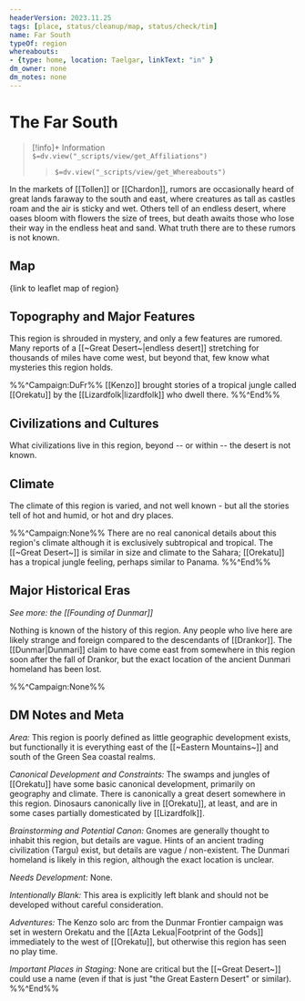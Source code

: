 ```yaml
---
headerVersion: 2023.11.25
tags: [place, status/cleanup/map, status/check/tim]
name: Far South
typeOf: region
whereabouts: 
- {type: home, location: Taelgar, linkText: "in" }
dm_owner: none
dm_notes: none
---
```

# The Far South
>[!info]+ Information  
> `$=dv.view("_scripts/view/get_Affiliations")`  
>> `$=dv.view("_scripts/view/get_Whereabouts")`

In the markets of [[Tollen]] or [[Chardon]], rumors are occasionally heard of great lands faraway to the south and east, where creatures as tall as castles roam and the air is sticky and wet. Others tell of an endless desert, where oases bloom with flowers the size of trees, but death awaits those who lose their way in the endless heat and sand. What truth there are to these rumors is not known.
## Map

{link to leaflet map of region}
## Topography and Major Features
This region is shrouded in mystery, and only a few features are rumored. Many reports of a [[~Great Desert~|endless desert]] stretching for thousands of miles have come west, but beyond that, few know what mysteries this region holds.

%%^Campaign:DuFr%%
[[Kenzo]] brought stories of a tropical jungle called [[Orekatu]] by the [[Lizardfolk|lizardfolk]] who dwell there.
%%^End%%
## Civilizations and Cultures
What civilizations live in this region, beyond -- or within -- the desert is not known.
## Climate
The climate of this region is varied, and not well known - but all the stories tell of hot and humid, or hot and dry places. 

%%^Campaign:None%%
There are no real canonical details about this region's climate although it is exclusively subtropical and tropical. The [[~Great Desert~]] is similar in size and climate to the Sahara; [[Orekatu]] has a tropical jungle feeling, perhaps similar to Panama.
%%^End%%

## Major Historical Eras
_See more: the [[Founding of Dunmar]]_

Nothing is known of the history of this region. Any people who live here are likely strange and foreign compared to the descendants of [[Drankor]]. The [[Dunmar|Dunmari]] claim to have come east from somewhere in this region soon after the fall of Drankor, but the exact location of the ancient Dunmari homeland has been lost.

%%^Campaign:None%%
## DM Notes and Meta
*Area:* This region is poorly defined as little geographic development exists, but functionally it is everything east of the [[~Eastern Mountains~]] and south of the Green Sea coastal realms. 

*Canonical Development and Constraints:* The swamps and jungles of [[Orekatu]] have some basic canonical development, primarily on geography and climate. There is canonically a great desert somewhere in this region. Dinosaurs canonically live in [[Orekatu]], at least, and are in some cases partially domesticated by [[Lizardfolk]]. 

*Brainstorming and Potential Canon:* Gnomes are generally thought to inhabit this region, but details are vague. Hints of an ancient trading civilization (Targu) exist, but details are vague / non-existent. The Dunmari homeland is likely in this region, although the exact location is unclear.

*Needs Development:* None. 

*Intentionally Blank:* This area is explicitly left blank and should not be developed without careful consideration. 

*Adventures:* The Kenzo solo arc from the Dunmar Frontier campaign was set in western Orekatu and the [[Azta Lekua|Footprint of the Gods]] immediately to the west of [[Orekatu]], but otherwise this region has seen no play time. 

*Important Places in Staging:* None are critical but the [[~Great Desert~]] could use a name (even if that is just "the Great Eastern Desert" or similar). 
%%^End%%
